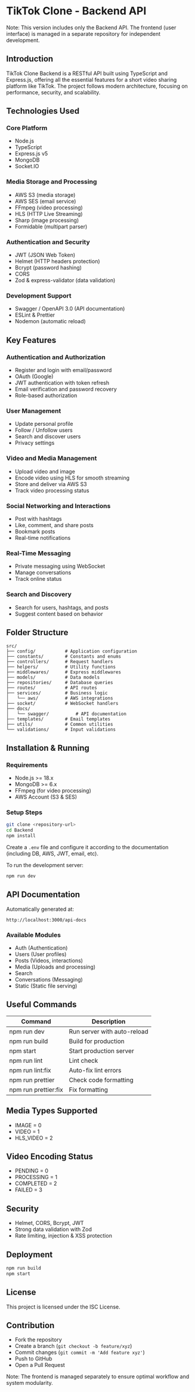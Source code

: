# TikTok Clone - Backend API

Note: This version includes only the Backend API. The frontend (user interface) is managed in a separate repository for independent development.

## Introduction

TikTok Clone Backend is a RESTful API built using TypeScript and Express.js, offering all the essential features for a short video sharing platform like TikTok. The project follows modern architecture, focusing on performance, security, and scalability.

## Technologies Used

### Core Platform

- Node.js
- TypeScript
- Express.js v5
- MongoDB
- Socket.IO

### Media Storage and Processing

- AWS S3 (media storage)
- AWS SES (email service)
- FFmpeg (video processing)
- HLS (HTTP Live Streaming)
- Sharp (image processing)
- Formidable (multipart parser)

### Authentication and Security

- JWT (JSON Web Token)
- Helmet (HTTP headers protection)
- Bcrypt (password hashing)
- CORS
- Zod & express-validator (data validation)

### Development Support

- Swagger / OpenAPI 3.0 (API documentation)
- ESLint & Prettier
- Nodemon (automatic reload)

## Key Features

### Authentication and Authorization

- Register and login with email/password
- OAuth (Google)
- JWT authentication with token refresh
- Email verification and password recovery
- Role-based authorization

### User Management

- Update personal profile
- Follow / Unfollow users
- Search and discover users
- Privacy settings

### Video and Media Management

- Upload video and image
- Encode video using HLS for smooth streaming
- Store and deliver via AWS S3
- Track video processing status

### Social Networking and Interactions

- Post with hashtags
- Like, comment, and share posts
- Bookmark posts
- Real-time notifications

### Real-Time Messaging

- Private messaging using WebSocket
- Manage conversations
- Track online status

### Search and Discovery

- Search for users, hashtags, and posts
- Suggest content based on behavior

## Folder Structure

```
src/
├── config/           # Application configuration
├── constants/        # Constants and enums
├── controllers/      # Request handlers
├── helpers/          # Utility functions
├── middlewares/      # Express middlewares
├── models/           # Data models
├── repositories/     # Database queries
├── routes/           # API routes
├── services/         # Business logic
│   └── aws/          # AWS integrations
├── socket/           # WebSocket handlers
├── docs/
│   └── swagger/          # API documentation
├── templates/        # Email templates
├── utils/            # Common utilities
└── validations/      # Input validations
```

## Installation & Running

### Requirements

- Node.js >= 18.x
- MongoDB >= 6.x
- FFmpeg (for video processing)
- AWS Account (S3 & SES)

### Setup Steps

```bash
git clone <repository-url>
cd Backend
npm install
```

Create a `.env` file and configure it according to the documentation (including DB, AWS, JWT, email, etc).

To run the development server:

```bash
npm run dev
```

## API Documentation

Automatically generated at:

```
http://localhost:3000/api-docs
```

### Available Modules

- Auth (Authentication)
- Users (User profiles)
- Posts (Videos, interactions)
- Media (Uploads and processing)
- Search
- Conversations (Messaging)
- Static (Static file serving)

## Useful Commands

| Command               | Description                 |
| --------------------- | --------------------------- |
| npm run dev           | Run server with auto-reload |
| npm run build         | Build for production        |
| npm start             | Start production server     |
| npm run lint          | Lint check                  |
| npm run lint\:fix     | Auto-fix lint errors        |
| npm run prettier      | Check code formatting       |
| npm run prettier\:fix | Fix formatting              |

## Media Types Supported

- IMAGE = 0
- VIDEO = 1
- HLS_VIDEO = 2

## Video Encoding Status

- PENDING = 0
- PROCESSING = 1
- COMPLETED = 2
- FAILED = 3

## Security

- Helmet, CORS, Bcrypt, JWT
- Strong data validation with Zod
- Rate limiting, injection & XSS protection

## Deployment

```bash
npm run build
npm start
```

## License

This project is licensed under the ISC License.

## Contribution

- Fork the repository
- Create a branch (`git checkout -b feature/xyz`)
- Commit changes (`git commit -m 'Add feature xyz'`)
- Push to GitHub
- Open a Pull Request

Note: The frontend is managed separately to ensure optimal workflow and system modularity.
